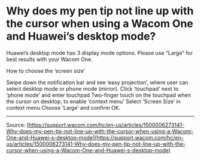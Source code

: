 # Why does my pen tip not line up with the cursor when using a Wacom One and Huawei’s desktop mode?

Huawei’s desktop mode has 3 display mode options. Please use “Large” for best results with your Wacom One. 


How to choose the ‘screen size’

Swipe down the notification bar and see ‘easy projection’, where user can select desktop mode or phone mode (mirror).
Click ‘touchpad’ next to ‘phone mode’ and enter touchpad
Two-finger touch on the touchpad when the cursor on desktop, to enable ‘context menu’
Select ‘Screen Size’ in context menu
Choose ‘Large’ and confirm OK.

---
Source: [https://support.wacom.com/hc/en-us/articles/1500006273141-Why-does-my-pen-tip-not-line-up-with-the-cursor-when-using-a-Wacom-One-and-Huawei-s-desktop-mode](https://support.wacom.com/hc/en-us/articles/1500006273141-Why-does-my-pen-tip-not-line-up-with-the-cursor-when-using-a-Wacom-One-and-Huawei-s-desktop-mode)
